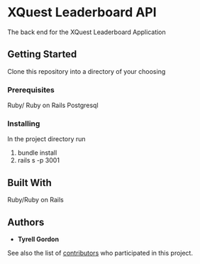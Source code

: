 # XQuest Leaderboard API

The back end for the XQuest Leaderboard Application

## Getting Started

 Clone this repository into a directory of your choosing

### Prerequisites



Ruby/ Ruby on Rails 
Postgresql

### Installing

In the project directory run 

1. bundle install
2. rails s -p 3001 




## Built With

Ruby/Ruby on Rails

## Authors

* **Tyrell Gordon** 

See also the list of [contributors](https://github.com/your/project/contributors) who participated in this project.
